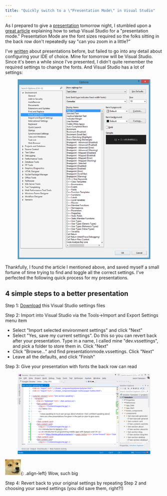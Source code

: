 ```yaml
---
title: "Quickly switch to a \"Presentation Mode\" in Visual Studio"
---
```



As I prepared to give a [presentation](http://www.meetup.com/TechnologyGrows/events/199648072/) tomorrow night, I stumbled upon a [great article](http://blogs.msdn.com/b/pstubbs/archive/2010/06/16/presentation-mode-in-visual-studio.aspx) explaining how to setup Visual Studio for a "presentation mode." Presentation Mode are the font sizes required so the folks sitting in the back row don't repeatedly say "can you zoom in a little?"

I've [written](http://jason.famularo.org/presentation-considerations) about presentations before, but failed to go into any detail about configuring your IDE of choice. Mine for tomorrow will be Visual Studio. Since it's been a while since I've presented, I didn't quite remember the required settings to change the fonts. And Visual Studio has a lot of settings:

<figure class="full">
  <a href="/assets/images/quickly-switch-to-a-presentation-mode-in-visual-studio/i8khh6mxukafma.png"><img src="/assets/images/quickly-switch-to-a-presentation-mode-in-visual-studio/i8khh6mxukafma.png"></a>
</figure>

Thankfully, I found the article I mentioned above, and saved myself a small fortune of time trying to find and toggle all the correct settings. I've perfected the following quick process for my presentations.

## 4 simple steps to a better presentation

Step 1: [Download](https://raw.githubusercontent.com/Fammy/vs-presentation-mode/master/presentationmode.vssettings) this Visual Studio settings files

Step 2: Import into Visual Studio via the Tools->Import and Export Settings menu item

* Select "Import  selected environment settings" and click "Next"
* Select "Yes, save my current settings". Do this so you can revert back after your presentation. Type in a name, I called mine "dev.vssettings", and pick a folder to store them in. Click "Next"
* Click "Browse..." and find presentationmode.vssettings. Click "Next"
* Leave all the defaults, and click "Finish"

Step 3: Give your presentation with fonts the back row can read

<figure class="full">
  <a href="/assets/images/quickly-switch-to-a-presentation-mode-in-visual-studio/2gqazflstjuceg.png"><img src="/assets/images/quickly-switch-to-a-presentation-mode-in-visual-studio/2gqazflstjuceg.png"></a>
</figure>

![Shibe](/assets/images/quickly-switch-to-a-presentation-mode-in-visual-studio/shibe.jpg){: .align-left}
Wow, such big

Step 4: Revert back to your original settings by repeating Step 2 and choosing your saved settings (you did save them, right?!)